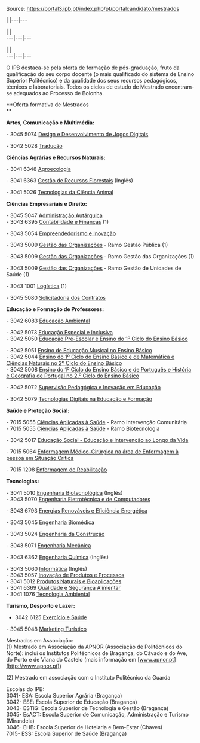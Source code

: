 Source: https://portal3.ipb.pt/index.php/pt/portalcandidato/mestrados

| |---|---  
  
| |   
---|---|---  
  
| |   
---|---|---  
  
  

O IPB destaca-se pela oferta de formação de pós-graduação, fruto da
qualificação do seu corpo docente (o mais qualificado do sistema de Ensino
Superior Politécnico) e da qualidade dos seus recursos pedagógicos, técnicos e
laboratoriais. Todos os ciclos de estudo de Mestrado encontram-se adequados ao
Processo de Bolonha.

**Oferta formativa de Mestrados  
**

  

**Artes, Comunicação e Multimédia:**

\- 3045 5074 [Design e Desenvolvimento de Jogos
Digitais](/index.php/pt/guiaects/cursos/mestrados/curso?cod_escola=3045&cod_curso=5074)

\- 3042 5028
[Tradução](/index.php/pt/guiaects/cursos/mestrados/curso?cod_escola=3042&cod_curso=5028)

**Ciências Agrárias e Recursos Naturais:**

\- 3041 6348
[Agroecologia](/index.php/pt/guiaects/cursos/mestrados/curso?cod_escola=3041&cod_curso=6348)

\- 3041 6363 [Gestão de Recursos
Florestais](/index.php/pt/guiaects/cursos/mestrados/curso?cod_escola=3041&cod_curso=6363)
(Inglês)

\- 3041 5026 [Tecnologias da Ciência
Animal](/index.php/pt/guiaects/cursos/mestrados/curso?cod_escola=3041&cod_curso=5026)

  

**Ciências Empresariais e Direito:**

\- 3045 5047 [Administração
Autárquica](/index.php/pt/guiaects/cursos/mestrados/curso?cod_escola=3045&cod_curso=5047)  
\- 3043 6395 [Contabilidade e
Finanças](/index.php/pt/guiaects/cursos/mestrados/curso?cod_escola=3043&cod_curso=6395)
(1)

\- 3043 5054 [Empreendedorismo e
Inovação](/index.php/pt/guiaects/cursos/mestrados/curso?cod_escola=3043&cod_curso=5054)

\- 3043 5009 [Gestão das
Organizações](/index.php/pt/guiaects/cursos/mestrados/curso?cod_escola=3043&cod_curso=5009)
\- Ramo Gestão Pública (1)

\- 3043 5009 [Gestão das
Organizações](/index.php/pt/guiaects/cursos/mestrados/curso?cod_escola=3043&cod_curso=5009)
\- Ramo Gestão das Organizações (1)

\- 3043 5009 [Gestão das
Organizações](/index.php/pt/guiaects/cursos/mestrados/curso?cod_escola=3043&cod_curso=5009)
\- Ramo Gestão de Unidades de Saúde (1)

\- 3043 1001
[Logística](/index.php/pt/guiaects/cursos/mestrados/curso?cod_escola=3043&cod_curso=1001)
(1)

\- 3045 5080 [Solicitadoria dos
Contratos](/index.php/pt/guiaects/cursos/mestrados/curso?cod_escola=3045&cod_curso=5080)

**Educação e Formação de Professores:**

\- 3042 6083 [Educação
Ambiental](/index.php/pt/guiaects/cursos/mestrados/curso?cod_escola=3042&cod_curso=6083)

\- 3042 5073 [Educação Especial e
Inclusiva](/index.php/pt/guiaects/cursos/mestrados/curso?cod_escola=3042&cod_curso=5073)  
\- 3042 5050 [Educação Pré-Escolar e Ensino do 1º Ciclo do Ensino
Básico](/index.php/pt/guiaects/cursos/mestrados/curso?cod_escola=3042&cod_curso=5050)

\- 3042 5051 [Ensino de Educação Musical no Ensino
Básico](/index.php/pt/guiaects/cursos/mestrados/curso?cod_escola=3042&cod_curso=5051)  
\- 3042 5044 [Ensino do 1º Ciclo do Ensino Básico e de Matemática e Ciências
Naturais no 2º Ciclo do Ensino
Básico](/index.php/pt/guiaects/cursos/mestrados/curso?cod_escola=3042&cod_curso=5044)  
\- 3042 5008 [Ensino do 1º Ciclo do Ensino Básico e de Português e História e
Geografia de Portugal no 2.º Ciclo do Ensino
Básico](/index.php/pt/guiaects/cursos/mestrados/curso?cod_escola=3042&cod_curso=5008)

\- 3042 5072 [Supervisão Pedagógica e Inovação em
Educação](/index.php/pt/guiaects/cursos/mestrados/curso?cod_escola=3042&cod_curso=5072)

\- 3042 5079 [Tecnologias Digitais na Educação e
Formação](/index.php/pt/guiaects/cursos/mestrados/curso?cod_escola=3042&cod_curso=5079)

**Saúde e Proteção Social:**

\- 7015 5055 [Ciências Aplicadas à
Saúde](/index.php/pt/guiaects/cursos/mestrados/curso?cod_escola=7015&cod_curso=5055)
\- Ramo Intervenção Comunitária  
\- 7015 5055 [Ciências Aplicadas à
Saúde](/index.php/pt/guiaects/cursos/mestrados/curso?cod_escola=7015&cod_curso=5055)
\- Ramo Biotecnologia

\- 3042 5017 [Educação Social - Educação e Intervenção ao Longo da
Vida](/index.php/pt/guiaects/cursos/mestrados/curso?cod_escola=3042&cod_curso=5017)

\- 7015 5064 [Enfermagem Médico-Cirúrgica na área de Enfermagem à pessoa em
Situação
Crítica](/index.php/pt/guiaects/cursos/mestrados/curso?cod_escola=7015&cod_curso=5064)

\- 7015 1208 [Enfermagem de
Reabilitação](/index.php/pt/guiaects/cursos/mestrados/curso?cod_escola=7015&cod_curso=1208)

**Tecnologias:**

\- 3041 5010 [Engenharia
Biotecnológica](/index.php/pt/guiaects/cursos/mestrados/curso?cod_escola=3041&cod_curso=5010)
(Inglês)  
\- 3043 5070 [Engenharia Eletrotécnica e de
Computadores](/index.php/pt/guiaects/cursos/mestrados/curso?cod_escola=3043&cod_curso=5070)

\- 3043 6793 [Energias Renováveis e Eficiência
Energética](/index.php/pt/guiaects/cursos/mestrados/curso?cod_escola=3043&cod_curso=6793)

\- 3043 5045 [Engenharia
Biomédica](/index.php/pt/guiaects/cursos/mestrados/curso?cod_escola=3043&cod_curso=5045)

\- 3043 5024 [Engenharia da
Construção](/index.php/pt/guiaects/cursos/mestrados/curso?cod_escola=3043&cod_curso=5024)

\- 3043 5071 [Engenharia
Mecânica](/index.php/pt/guiaects/cursos/mestrados/curso?cod_escola=3043&cod_curso=5071)

\- 3043 6362 [Engenharia
Química](/index.php/pt/guiaects/cursos/mestrados/curso?cod_escola=3043&cod_curso=6362)
(Inglês)

\- 3043 5060
[Informática](/index.php/pt/guiaects/cursos/mestrados/curso?cod_escola=3043&cod_curso=5060)
(Inglês)  
\- 3043 5057 [Inovação de Produtos e
Processos](/index.php/pt/guiaects/cursos/mestrados/curso?cod_escola=3043&cod_curso=5057)  
\- 3041 5012 [Produtos Naturais e
Bioaplicações](/index.php/pt/guiaects/cursos/mestrados/curso?cod_escola=3041&cod_curso=5012)  
\- 3041 6369 [Qualidade e Segurança
Alimentar](/index.php/pt/guiaects/cursos/mestrados/curso?cod_escola=3041&cod_curso=6369)  
\- 3041 1076 [Tecnologia
Ambiental](/index.php/pt/guiaects/cursos/mestrados/curso?cod_escola=3041&cod_curso=1076)

**Turismo, Desporto e Lazer:**

- 3042 6125 [Exercício e Saúde](/index.php/pt/guiaects/cursos/mestrados/curso?cod_escola=3042&cod_curso=6125)

\- 3045 5048 [Marketing
Turístico](/index.php/pt/guiaects/cursos/mestrados/curso?cod_escola=3045&cod_curso=5048)

Mestrados em Associação:  
(1) Mestrado em Associação da APNOR (Associação de Politécnicos do Norte):
inclui os Institutos Politécnicos de Bragança, do Cávado e do Ave, do Porto e
de Viana do Castelo (mais informação em [www.apnor.pt](http://www.apnor.pt))

(2) Mestrado em associação com o Instituto Politécnico da Guarda

Escolas do IPB:  
3041- ESA: Escola Superior Agrária (Bragança)  
3042- ESE: Escola Superior de Educação (Bragança)  
3043- ESTiG: Escola Superior de Tecnologia e Gestão (Bragança)  
3045- EsACT: Escola Superior de Comunicação, Administração e Turismo
(Mirandela)  
3046- EHB: Escola Superior de Hotelaria e Bem-Estar (Chaves)  
7015- ESS: Escola Superior de Saúde (Bragança)

  
  
  
